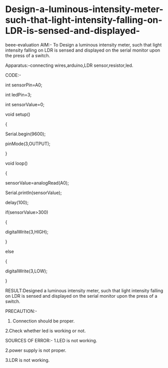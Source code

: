 # Design-a-luminous-intensity-meter-such-that-light-intensity-falling-on-LDR-is-sensed-and-displayed-
beee-evaluation
 AIM:- To Design a luminous intensity meter, such that light intensity falling on LDR is sensed and displayed on the serial monitor upon the press of a switch.
 
 
 Apparatus:-connecting wires,arduino,LDR sensor,resistor,led.
 
 
 CODE:- 
 
 int sensorPin=A0;
 
 
 int ledPin=3;
 
 int sensorValue=0;
 
 void setup()
 
 {
 
 Serial.begin(9600);
 
 pinMode(3,OUTPUT);
 
 }
 
 void loop()
 
 {
 
 
 sensorValue=analogRead(A0);
 
 
 Serial.println(sensorValue);
 
 
 delay(100);
 
 
 if(sensorValue>300)
 
 {
 
 digitalWrite(3,HIGH);
 
 }
 
 
 else
 
 
 {
 
 
 digitalWrite(3,LOW);
 
 
 }
 
 
 
 RESULT:Designed a luminous intensity meter, such that light intensity falling on LDR is sensed and displayed on the serial monitor upon the press of a switch.
 
 
 PRECAUTION:-
 
 1. Connection should be proper.
 
 2.Check whether led is working or not.
 
 
 SOURCES OF ERROR:- 1.LED is not working.
 
 2.power supply is not proper.
 
 3.LDR is not working.
 
 
 
 
